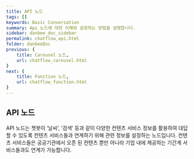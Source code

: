 ```yaml
---
title: API 노드
tags: []
keywords: Basic Conversation
summary: Api 노드에 대한 이해와 설정하는 방법을 설명합니다.
sidebar: danbee_doc_sidebar
permalink: chatflow_api.html
folder: danbeeDoc
previous: {
    title: Carousel 노드,
    url: chatflow_carousel.html
}
next: {
    title: Function 노드,
    url: chatflow_function.html
}
---
```


## API 노드

API 노드는 챗봇이 ‘날씨’, ‘검색’ 등과 같이 다양한 컨텐츠 서비스 정보를 활용하여 대답할 수 있도록 컨텐츠 서비스들과 연계하기 위해 관련 정보를 설정하는 노드입니다. 
컨텐츠 서비스들은 공공기관에서 오픈 된 컨텐츠 뿐만 아니라 기업 내에 제공하는 기간계 서비스들과도 연계가 가능합니다. 

